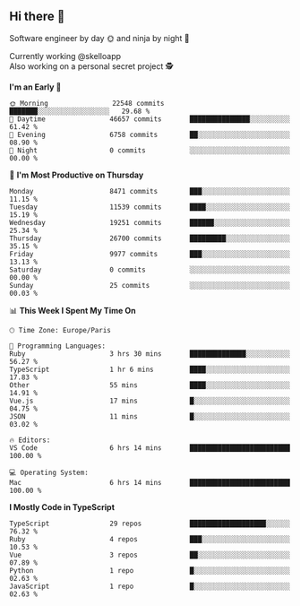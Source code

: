 ## Hi there 👋

Software engineer by day 🌞 and ninja by night 🌝

Currently working @skelloapp <br>
Also working on a personal secret project 🕵️

<!--START_SECTION:waka-->
**I'm an Early 🐤** 

```text
🌞 Morning                22548 commits       ███████░░░░░░░░░░░░░░░░░░   29.68 % 
🌆 Daytime                46657 commits       ███████████████░░░░░░░░░░   61.42 % 
🌃 Evening                6758 commits        ██░░░░░░░░░░░░░░░░░░░░░░░   08.90 % 
🌙 Night                  0 commits           ░░░░░░░░░░░░░░░░░░░░░░░░░   00.00 % 
```
📅 **I'm Most Productive on Thursday** 

```text
Monday                   8471 commits        ███░░░░░░░░░░░░░░░░░░░░░░   11.15 % 
Tuesday                  11539 commits       ████░░░░░░░░░░░░░░░░░░░░░   15.19 % 
Wednesday                19251 commits       ██████░░░░░░░░░░░░░░░░░░░   25.34 % 
Thursday                 26700 commits       █████████░░░░░░░░░░░░░░░░   35.15 % 
Friday                   9977 commits        ███░░░░░░░░░░░░░░░░░░░░░░   13.13 % 
Saturday                 0 commits           ░░░░░░░░░░░░░░░░░░░░░░░░░   00.00 % 
Sunday                   25 commits          ░░░░░░░░░░░░░░░░░░░░░░░░░   00.03 % 
```


📊 **This Week I Spent My Time On** 

```text
🕑︎ Time Zone: Europe/Paris

💬 Programming Languages: 
Ruby                     3 hrs 30 mins       ██████████████░░░░░░░░░░░   56.27 % 
TypeScript               1 hr 6 mins         ████░░░░░░░░░░░░░░░░░░░░░   17.83 % 
Other                    55 mins             ████░░░░░░░░░░░░░░░░░░░░░   14.91 % 
Vue.js                   17 mins             █░░░░░░░░░░░░░░░░░░░░░░░░   04.75 % 
JSON                     11 mins             █░░░░░░░░░░░░░░░░░░░░░░░░   03.02 % 

🔥 Editors: 
VS Code                  6 hrs 14 mins       █████████████████████████   100.00 % 

💻 Operating System: 
Mac                      6 hrs 14 mins       █████████████████████████   100.00 % 
```

**I Mostly Code in TypeScript** 

```text
TypeScript               29 repos            ███████████████████░░░░░░   76.32 % 
Ruby                     4 repos             ███░░░░░░░░░░░░░░░░░░░░░░   10.53 % 
Vue                      3 repos             ██░░░░░░░░░░░░░░░░░░░░░░░   07.89 % 
Python                   1 repo              █░░░░░░░░░░░░░░░░░░░░░░░░   02.63 % 
JavaScript               1 repo              █░░░░░░░░░░░░░░░░░░░░░░░░   02.63 % 
```




<!--END_SECTION:waka-->

<!--
**antoinelncl/antoinelncl** is a ✨ _special_ ✨ repository because its `README.md` (this file) appears on your GitHub profile.

Here are some ideas to get you started:

- 🔭 I’m currently working on ...
- 🌱 I’m currently learning ...
- 👯 I’m looking to collaborate on ...
- 🤔 I’m looking for help with ...
- 💬 Ask me about ...
- 📫 How to reach me: ...
- 😄 Pronouns: ...
- ⚡ Fun fact: ...
-->
